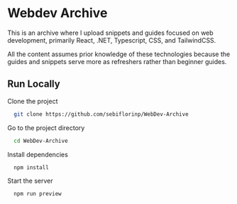 
# Webdev Archive

This is an archive where I upload snippets and guides focused on web development, primarily React, .NET, Typescript, CSS, and TailwindCSS.

All the content assumes prior knowledge of these technologies because the guides and snippets serve more as refreshers rather than beginner guides.


## Run Locally

Clone the project

```bash
  git clone https://github.com/sebiflorinp/WebDev-Archive
```

Go to the project directory

```bash
  cd WebDev-Archive
```

Install dependencies

```bash
  npm install
```

Start the server

```bash
  npm run preview
```


